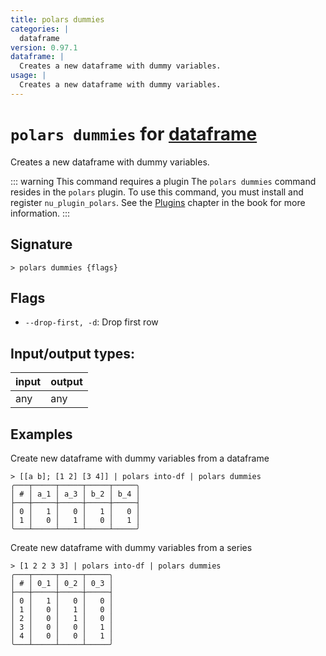 ```yaml
---
title: polars dummies
categories: |
  dataframe
version: 0.97.1
dataframe: |
  Creates a new dataframe with dummy variables.
usage: |
  Creates a new dataframe with dummy variables.
---
```

<!-- This file is automatically generated. Please edit the command in https://github.com/nushell/nushell instead. -->

# `polars dummies` for [dataframe](/commands/categories/dataframe.md)

<div class='command-title'>Creates a new dataframe with dummy variables.</div>

::: warning This command requires a plugin
The `polars dummies` command resides in the `polars` plugin.
To use this command, you must install and register `nu_plugin_polars`.
See the [Plugins](/book/plugins.html) chapter in the book for more information.
:::

## Signature

```> polars dummies {flags} ```

## Flags

 -  `--drop-first, -d`: Drop first row


## Input/output types:

| input | output |
| ----- | ------ |
| any   | any    |

## Examples

Create new dataframe with dummy variables from a dataframe
```nu
> [[a b]; [1 2] [3 4]] | polars into-df | polars dummies
╭───┬─────┬─────┬─────┬─────╮
│ # │ a_1 │ a_3 │ b_2 │ b_4 │
├───┼─────┼─────┼─────┼─────┤
│ 0 │   1 │   0 │   1 │   0 │
│ 1 │   0 │   1 │   0 │   1 │
╰───┴─────┴─────┴─────┴─────╯

```

Create new dataframe with dummy variables from a series
```nu
> [1 2 2 3 3] | polars into-df | polars dummies
╭───┬─────┬─────┬─────╮
│ # │ 0_1 │ 0_2 │ 0_3 │
├───┼─────┼─────┼─────┤
│ 0 │   1 │   0 │   0 │
│ 1 │   0 │   1 │   0 │
│ 2 │   0 │   1 │   0 │
│ 3 │   0 │   0 │   1 │
│ 4 │   0 │   0 │   1 │
╰───┴─────┴─────┴─────╯

```
